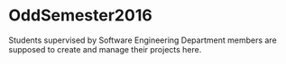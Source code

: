 # OddSemester2016
Students supervised by Software Engineering Department members are supposed to create and manage their projects here.
